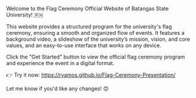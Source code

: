 Welcome to the Flag Ceremony Official Website of Batangas State University! 🇵🇭

This website provides a structured program for the university's flag ceremony, ensuring a smooth and organized flow of events. It features a background video, a slideshow of the university’s mission, vision, and core values, and an easy-to-use interface that works on any device.

Click the "Get Started" button to view the official flag ceremony program and experience the event in a digital format.

👉 Try it now: https://ryamos.github.io/Flag-Ceremony-Presentation/

Let me know if you'd like any changes! 😊
